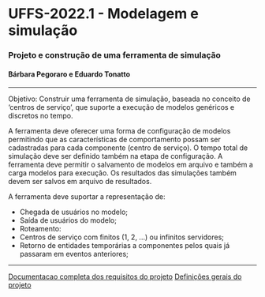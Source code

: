 # UFFS-2022.1 - Modelagem e simulação
### Projeto e construção de uma ferramenta de simulação
#### Bárbara Pegoraro e Eduardo Tonatto
---

Objetivo: Construir uma ferramenta de simulação, baseada no conceito de ‘centros de serviço’, que suporte a execução de modelos genéricos e discretos no tempo. 

A ferramenta deve oferecer uma forma de configuração de modelos permitindo que as características de comportamento possam ser cadastradas para cada componente (centro de serviço). O tempo total de simulação deve ser definido também na etapa de configuração. A ferramenta deve permitir o salvamento de modelos em arquivo e também a carga modelos para execução. Os resultados das simulações também devem ser salvos em arquivo de resultados.

A ferramenta deve suportar a representação de:
* Chegada de usuários no modelo;
* Saída de usuários do modelo;
* Roteamento:
* Centros de serviço com finitos (1, 2, ...) ou infinitos servidores;
* Retorno de entidades temporárias a componentes pelos quais já passaram em eventos anteriores;

---

[Documentacao completa dos requisitos do projeto](https://github.com/EdTonatto/UFFS-2022.1-Modelagem_e_simulacao/blob/main/docs/Descrição%20Projeto.pdf)
[Definições gerais do projeto](https://github.com/EdTonatto/UFFS-2022.1-Modelagem_e_simulacao/blob/main/docs/Definições%20Gerais.md)

